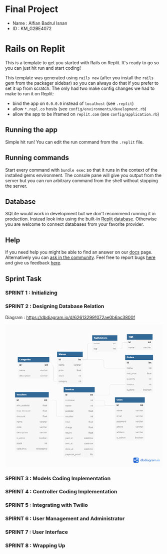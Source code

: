 # Final Project
- Name : Alfian Badrul Isnan
- ID : KM_G2BE4072

# Rails on Replit

This is a template to get you started with Rails on Replit. It's ready to go so you can just hit run and start coding!

This template was generated using `rails new` (after you install the `rails` gem from the packager sidebar) so you can always do that if you prefer to set it up from scratch. The only had two make config changes we had to make to run it on Replit:

- bind the app on `0.0.0.0` instead of `localhost` (see `.replit`)
- allow `*.repl.co` hosts (see `config/environments/development.rb`)
- allow the app to be iframed on `replit.com` (see `config/application.rb`)

## Running the app

Simple hit run! You can edit the run command from the `.replit` file.

## Running commands

Start every command with `bundle exec` so that it runs in the context of the installed gems environment. The console pane will give you output from the server but you can run arbitrary command from the shell without stopping the server.

## Database

SQLite would work in development but we don't recommend running it in production. Instead look into using the built-in [Replit database](http://docs.replit.com/misc/database). Otherwise you are welcome to connect databases from your favorite provider. 

## Help

If you need help you might be able to find an answer on our [docs](https://docs.replit.com) page. Alternatively you can [ask in the community](https://replit.com/talk/ask). Feel free to report bugs [here](https://replit.com/bugs) and give us feedback [here](https://Replit/feedback).

## Sprint Task
### SPRINT 1 : Initializing
### SPRINT 2 : Designing Database Relation

Diagram : https://dbdiagram.io/d/626132991072ae0b6ac3800f

![Entity Relational Diagram](https://raw.githubusercontent.com/alfianisnan26/gigih-final-project/main/dbdiagram.png)

<!-- - Default : created_at, modified_at, created_by

- User : name, email, password, phone, address, is_admin
- Category : name, description
- Tag : name
- Menu : name, price, stock, FK:Category, description
- TagRelation : FK:Menu, FK:Tag
- Voucher : min_subtotal, max_discount, discount, name, code, description, is_active, stock, valid_thru
- Invoice : customer:FK:User, waiter:FK:User, subtotal, voucher, total, charge, return, paid_at, sent_at, done_at
- Order : FK:Menu, real_price, quantity, FK:Invoice -->
  
### SPRINT 3 : Models Coding Implementation
### SPRINT 4 : Controller Coding Implementation
### SPRINT 5 : Integrating with Twilio
### SPIRNT 6 : User Management and Administrator
### SPRINT 7 : User Interface
### SPRINT 8 : Wrapping Up